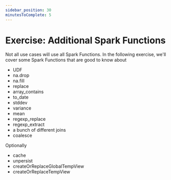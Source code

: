 ```yaml
---
sidebar_position: 30
minutesToComplete: 5
---
```


# Exercise: Additional Spark Functions
Not all use cases will use all Spark Functions. In the following exercise, we'll cover some Spark Functions that are good to know about
* UDF
* na.drop
* na.fill
* replace
* array_contains
* to_date
* stddev
* variance
* mean
* regexp_replace
* regexp_extract
* a bunch of different joins
* coalesce

Optionally
* cache
* unpersist
* createOrReplaceGlobalTempView
* createOrReplaceTempView
